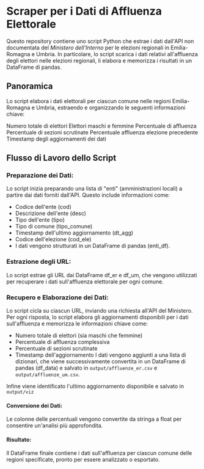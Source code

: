 # Scraper per i Dati di Affluenza Elettorale

Questo repository contiene uno script Python che estrae i dati dall'API non documentata del *Ministero dell'Interno* per le elezioni regionali in Emilia-Romagna e Umbria. In particolare, lo script scarica i dati relativi all'affluenza degli elettori nelle elezioni regionali, li elabora e memorizza i risultati in un DataFrame di pandas.

## Panoramica
Lo script elabora i dati elettorali per ciascun comune nelle regioni Emilia-Romagna e Umbria, estraendo e organizzando le seguenti informazioni chiave:

Numero totale di elettori
Elettori maschi e femmine
Percentuale di affluenza
Percentuale di sezioni scrutinate
Percentuale affluenza elezione precedente
Timestamp degli aggiornamenti dei dati

## Flusso di Lavoro dello Script

### Preparazione dei Dati:

Lo script inizia preparando una lista di "enti" (amministrazioni locali) a partire dai dati forniti dall'API. Questo include informazioni come:

- Codice dell'ente (cod)
- Descrizione dell'ente (desc)
- Tipo dell'ente (tipo)
- Tipo di comune (tipo_comune)
- Timestamp dell'ultimo aggiornamento (dt_agg)
- Codice dell'elezione (cod_ele)
- I dati vengono strutturati in un DataFrame di pandas (enti_df).

### Estrazione degli URL:

Lo script estrae gli URL dai DataFrame df_er e df_um, che vengono utilizzati per recuperare i dati sull'affluenza elettorale per ogni comune.

### Recupero e Elaborazione dei Dati:

Lo script cicla su ciascun URL, inviando una richiesta all'API del Ministero.
Per ogni risposta, lo script elabora gli aggiornamenti disponibili per i dati sull'affluenza e memorizza le informazioni chiave come:
- Numero totale di elettori (sia maschi che femmine)
- Percentuale di affluenza complessiva
- Percentuale di sezioni scrutinate
- Timestamp dell'aggiornamento
I dati vengono aggiunti a una lista di dizionari, che viene successivamente convertita in un DataFrame di pandas (df_data) e salvato in `output/affluenze_er.csv` e `output/affluenze_um.csv`.

Infine viene identificato l'ultimo aggiornamento disponibile e salvato in `output/viz`

#### Conversione dei Dati:

Le colonne delle percentuali vengono convertite da stringa a float per consentire un'analisi più approfondita.

#### Risultato:

Il DataFrame finale contiene i dati sull'affluenza per ciascun comune delle regioni specificate, pronto per essere analizzato o esportato.